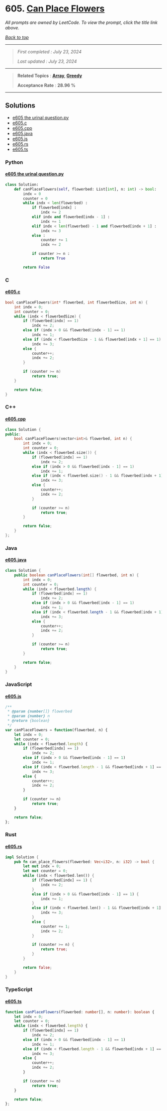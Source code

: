 # 605. [Can Place Flowers](<https://leetcode.com/problems/can-place-flowers>)

*All prompts are owned by LeetCode. To view the prompt, click the title link above.*

*[Back to top](<../README.md>)*

------

> *First completed : July 23, 2024*
>
> *Last updated : July 23, 2024*

------

> **Related Topics** : **[Array](<by_topic/Array.md>), [Greedy](<by_topic/Greedy.md>)**
>
> **Acceptance Rate** : **28.96 %**

------

## Solutions

- [e605 the urinal question.py](<../my-submissions/e605 the urinal question.py>)
- [e605.c](<../my-submissions/e605.c>)
- [e605.cpp](<../my-submissions/e605.cpp>)
- [e605.java](<../my-submissions/e605.java>)
- [e605.js](<../my-submissions/e605.js>)
- [e605.rs](<../my-submissions/e605.rs>)
- [e605.ts](<../my-submissions/e605.ts>)
### Python
#### [e605 the urinal question.py](<../my-submissions/e605 the urinal question.py>)
```Python
class Solution:
    def canPlaceFlowers(self, flowerbed: List[int], n: int) -> bool:
        indx = 0
        counter = 0
        while indx < len(flowerbed) :
            if flowerbed[indx] :
                indx += 2
            elif indx and flowerbed[indx - 1] :
                indx += 1
            elif indx < len(flowerbed) - 1 and flowerbed[indx + 1] :
                indx += 3
            else :
                counter += 1
                indx += 2

            if counter >= n :
                return True

        return False
```

### C
#### [e605.c](<../my-submissions/e605.c>)
```C
bool canPlaceFlowers(int* flowerbed, int flowerbedSize, int n) {
    int indx = 0;
    int counter = 0;
    while (indx < flowerbedSize) {
        if (flowerbed[indx] == 1)
            indx += 2;
        else if (indx > 0 && flowerbed[indx - 1] == 1)
            indx += 1;
        else if (indx < flowerbedSize - 1 && flowerbed[indx + 1] == 1)
            indx += 3;
        else {
            counter++;
            indx += 2;
        }

        if (counter >= n)
            return true;
    }

    return false;
}
```

### C++
#### [e605.cpp](<../my-submissions/e605.cpp>)
```C++
class Solution {
public:
    bool canPlaceFlowers(vector<int>& flowerbed, int n) {
        int indx = 0;
        int counter = 0;
        while (indx < flowerbed.size()) {
            if (flowerbed[indx] == 1)
                indx += 2;
            else if (indx > 0 && flowerbed[indx - 1] == 1)
                indx += 1;
            else if (indx < flowerbed.size() - 1 && flowerbed[indx + 1] == 1)
                indx += 3;
            else {
                counter++;
                indx += 2;
            }

            if (counter >= n)
                return true;
        }

        return false;
    }
};
```

### Java
#### [e605.java](<../my-submissions/e605.java>)
```Java
class Solution {
    public boolean canPlaceFlowers(int[] flowerbed, int n) {
        int indx = 0;
        int counter = 0;
        while (indx < flowerbed.length) {
            if (flowerbed[indx] == 1)
                indx += 2;
            else if (indx > 0 && flowerbed[indx - 1] == 1)
                indx += 1;
            else if (indx < flowerbed.length - 1 && flowerbed[indx + 1] == 1)
                indx += 3;
            else {
                counter++;
                indx += 2;
            }

            if (counter >= n)
                return true;
        }

        return false;
    }
}
```

### JavaScript
#### [e605.js](<../my-submissions/e605.js>)
```JavaScript
/**
 * @param {number[]} flowerbed
 * @param {number} n
 * @return {boolean}
 */
var canPlaceFlowers = function(flowerbed, n) {
    let indx = 0;
    let counter = 0;
    while (indx < flowerbed.length) {
        if (flowerbed[indx] == 1)
            indx += 2;
        else if (indx > 0 && flowerbed[indx - 1] == 1)
            indx += 1;
        else if (indx < flowerbed.length - 1 && flowerbed[indx + 1] == 1)
            indx += 3;
        else {
            counter++;
            indx += 2;
        }

        if (counter >= n)
            return true;
    }

    return false;
};
```

### Rust
#### [e605.rs](<../my-submissions/e605.rs>)
```Rust
impl Solution {
    pub fn can_place_flowers(flowerbed: Vec<i32>, n: i32) -> bool {
        let mut indx = 0;
        let mut counter = 0;
        while (indx < flowerbed.len()) {
            if (flowerbed[indx] == 1) {
                indx += 2;
            }
            else if (indx > 0 && flowerbed[indx - 1] == 1) {
                indx += 1;
            }
            else if (indx < flowerbed.len() - 1 && flowerbed[indx + 1] == 1) {
                indx += 3;
            }
            else {
                counter += 1;
                indx += 2;
            }

            if (counter >= n) {
                return true;
            }
        }

        return false;
    }
}
```

### TypeScript
#### [e605.ts](<../my-submissions/e605.ts>)
```TypeScript
function canPlaceFlowers(flowerbed: number[], n: number): boolean {
    let indx = 0;
    let counter = 0;
    while (indx < flowerbed.length) {
        if (flowerbed[indx] == 1)
            indx += 2;
        else if (indx > 0 && flowerbed[indx - 1] == 1)
            indx += 1;
        else if (indx < flowerbed.length - 1 && flowerbed[indx + 1] == 1)
            indx += 3;
        else {
            counter++;
            indx += 2;
        }

        if (counter >= n)
            return true;
    }

    return false;
};
```

